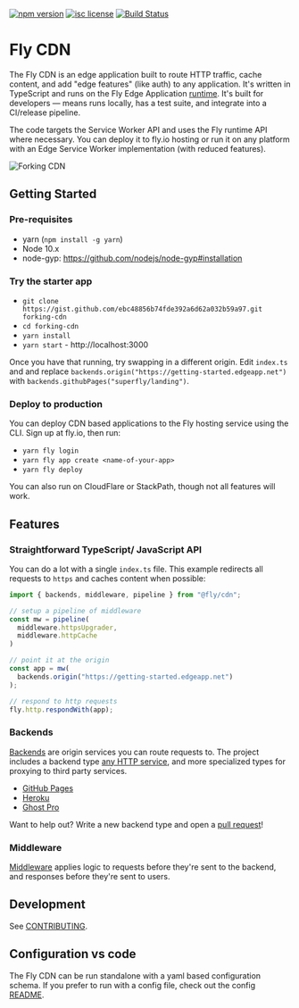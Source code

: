 [![npm version](https://img.shields.io/npm/v/@fly/cdn.svg)](https://www.npmjs.com/package/@fly/cdn)
[![isc license](https://img.shields.io/npm/l/@fly/cdn.svg)](https://github.com/superfly/cdn/blob/master/LICENSE) 
[![Build Status](https://dev.azure.com/flydotio/fly/_apis/build/status/fly)](https://dev.azure.com/flydotio/fly/_build/latest?definitionId=1)

# Fly CDN

The Fly CDN is an edge application built to route HTTP traffic, cache content, and add "edge features" (like auth) to any application. It's written in TypeScript and runs on the Fly Edge Application [runtime](https://github.com/superfly/fly). It's built for developers — means runs locally, has a test suite, and integrate into a CI/release pipeline.

The code targets the Service Worker API and uses the Fly runtime API where necessary. You can deploy it to fly.io hosting or run it on any platform with an Edge Service Worker implementation (with reduced features).

![Forking CDN](https://fly.io/public/images/cdn-banner.png?@2x)

## Getting Started

### Pre-requisites

* yarn (`npm install -g yarn`)
* Node 10.x
* node-gyp: https://github.com/nodejs/node-gyp#installation

### Try the starter app

* `git clone https://gist.github.com/ebc48856b74fde392a6d62a032b59a97.git forking-cdn`
* `cd forking-cdn`
* `yarn install`
* `yarn start` - http://localhost:3000

Once you have that running, try swapping in a different origin. Edit `index.ts` and and replace `backends.origin("https://getting-started.edgeapp.net")` with `backends.githubPages("superfly/landing")`.

### Deploy to production

You can deploy CDN based applications to the Fly hosting service using the CLI. Sign up at fly.io, then run:

* `yarn fly login`
* `yarn fly app create <name-of-your-app>`
* `yarn fly deploy`


You can also run on CloudFlare or StackPath, though not all features will work.

## Features

### Straightforward TypeScript/ JavaScript API

You can do a lot with a single `index.ts` file. This example redirects all requests to `https` and caches content when possible:

```typescript
import { backends, middleware, pipeline } from "@fly/cdn";

// setup a pipeline of middleware
const mw = pipeline(
  middleware.httpsUpgrader,
  middleware.httpCache
)

// point it at the origin
const app = mw(
  backends.origin("https://getting-started.edgeapp.net")
);

// respond to http requests
fly.http.respondWith(app);
```

### Backends

[Backends](https://fly.io/docs/apps/cdn/modules/backends.html) are origin services you can route requests to. The project includes a backend type [any HTTP service](https://github.com/superfly/cdn/blob/master/src/backends/origin.ts), and more specialized types for proxying to third party services.

* [GitHub Pages](https://github.com/superfly/cdn/blob/master/src/backends/github_pages.ts)
* [Heroku](https://github.com/superfly/cdn/blob/master/src/backends/heroku.ts)
* [Ghost Pro](https://github.com/superfly/cdn/blob/master/src/backends/ghost_pro.ts)

Want to help out? Write a new backend type and open a [pull request](https://github.com/superfly/cdn/compare?template=backend_type.md)!

### Middleware

[Middleware](https://fly.io/docs/apps/cdn/modules/middleware.html) applies logic to requests before they're sent to the backend, and responses before they're sent to users.

## Development

See [CONTRIBUTING](https://github.com/superfly/cdn/blob/master/CONTRIBUTING.md).

## Configuration vs code

The Fly CDN can be run standalone with a yaml based configuration schema. If you prefer to run with a config file, check out the config [README](https://github.com/superfly/cdn/blob/master/src/config/README.md).
